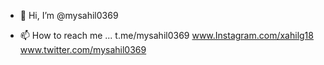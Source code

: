- 👋 Hi, I’m @mysahil0369


- 📫 How to reach me ...
t.me/mysahil0369
www.Instagram.com/xahilg18
www.twitter.com/mysahil0369

<!---
mysahil0369/mysahil0369 is a ✨ special ✨ repository because its `README.md` (this file) appears on your GitHub profile.
You can click the Preview link to take a look at your changes.
--->
